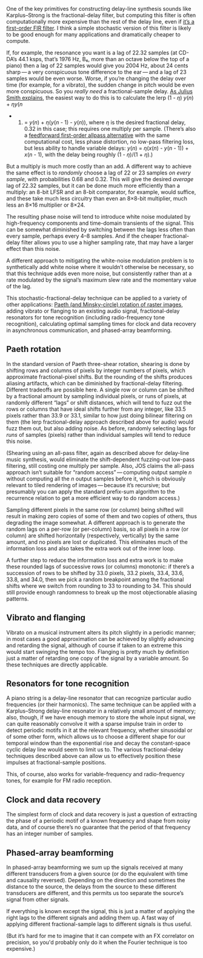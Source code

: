 One of the key primitives for constructing delay-line synthesis sounds
like Karplus–Strong is the fractional-delay filter, but computing this
filter is often computationally more expensive than the rest of the
delay line, even if [it’s a first-order FIR filter][0].  I think a
simple stochastic version of this filter is likely to be good enough
for many applications and dramatically cheaper to compute.

[0]: https://ccrma.stanford.edu/~jos/Interpolation/Linearly_Interpolated_Delay_Line.html

If, for example, the resonance you want is a lag of 22.32 samples (at
CD-DA’s 44.1 ksps, that’s 1976 Hz, B₆, more than an octave below the
top of a piano) then a lag of 22 samples would give you 2004 Hz, about
24 cents sharp — a very conspicuous tone difference to the ear — and a
lag of 23 samples would be even worse.  Worse, if you’re changing the
delay over time (for example, for a vibrato), the sudden change in
pitch would be even more conspicuous.  So you *really need* a
fractional-sample delay.  [As Julius Smith explains][1], the easiest
way to do this is to calculate the lerp (1 - *η*) *y*(*n*) + *ηy*(*n*
- 1) = *y*(*n*) + *η*(*y*(*n* - 1) - *y*(*n*)), where *η* is the
desired fractional delay, 0.32 in this case; this requires one
multiply per sample.  (There’s also a [feedforward first-order allpass
alternative][2] with the same computational cost, less phase
distortion, no low-pass filtering loss, but less ability to handle
variable delays: *y*(*n*) = *η*(*x*(*n*) - *y*(*n* - 1)) + *x*(*n* -
1), with the delay being roughly (1 - *η*)/(1 + *η*).)

[1]: https://ccrma.stanford.edu/~jos/pasp/Linear_Interpolation.html
[2]: https://ccrma.stanford.edu/~jos/pasp/First_Order_Allpass_Interpolation.html

But a multiply is much more costly than an add.  A different way to
achieve the same effect is to *randomly* choose a lag of 22 or 23
samples *on every sample*, with probabilities 0.68 and 0.32.  This
will give the desired *average* lag of 22.32 samples, but it can be
done much more efficiently than a multiply: an 8-bit LFSR and an 8-bit
comparator, for example, would suffice, and these take much less
circuitry than even an 8×8-bit multiplier, much less an 8×16
multiplier or 8×24.

The resulting phase noise will tend to introduce white noise modulated
by high-frequency components and time-domain transients of the signal.
This can be somewhat diminished by switching between the lags less
often than every sample, perhaps every 4–8 samples.  And if the
cheaper fractional-delay filter allows you to use a higher sampling
rate, that may have a larger effect than this noise.

A different approach to mitigating the white-noise modulation problem
is to synthetically add white noise where it wouldn’t otherwise be
necessary, so that this technique adds even more noise, but
consistently rather than at a rate modulated by the signal’s maximum
slew rate and the momentary value of the lag.

This stochastic-fractional-delay technique can be applied to a variety
of other applications: [Paeth (and Minsky-circle) rotation of raster
images](knuth-paeth-minsky-rotation.md), adding vibrato or flanging to
an existing audio signal, fractional-delay resonators for tone
recognition (including radio-frequency tone recognition), calculating
optimal sampling times for clock and data recovery in asynchronous
communication, and phased-array beamforming.

Paeth rotation
--------------

In the standard version of Paeth three-shear rotation, shearing is
done by shifting rows and columns of pixels by integer numbers of
pixels, which approximate fractional-pixel shifts.  But the rounding
of the shifts produces aliasing artifacts, which can be diminished by
fractional-delay filtering.  Different tradeoffs are possible here.  A
single row or column can be shifted by a fractional amount by sampling
individual pixels, or runs of pixels, at randomly different “lags” or
shift distances, which will tend to fuzz out the rows or columns that
have ideal shifts further from any integer, like 33.5 pixels rather
than 33.9 or 33.1, similar to how just doing bilinear filtering on
them (the lerp fractional-delay approach described above for audio)
would fuzz them out, but also adding noise.  As before, randomly
selecting lags for *runs* of samples (pixels) rather than individual
samples will tend to reduce this noise.

(Shearing using an all-pass filter, again as described above for
delay-line music synthesis, would eliminate the shift-dependent
fuzzing-out low-pass filtering, still costing one multiply per sample.
Also, JOS claims the all-pass approach isn’t suitable for “random
access” — computing output sample *n* without computing all the *n*
output samples before it, which is obviously relevant to tiled
rendering of images — because it’s recursive; but presumably you can
apply the standard prefix-sum algorithm to the recurrence relation to
get a more efficient way to do random access.)

Sampling different pixels in the same row (or column) being shifted
will result in making zero copies of some of them and two copies of
others, thus degrading the image somewhat.  A different approach is to
generate the random lags on a per-row (or per-column) basis, so all
pixels in a row (or column) are shifted horizontally (respectively,
vertically) by the same amount, and no pixels are lost or duplicated.
This eliminates much of the information loss and also takes the extra
work out of the inner loop.

A further step to reduce the information loss and extra work is to
make these rounded lags of successive rows (or columns) monotonic: if
there’s a succession of rows to be shifted by 33.0 pixels, 33.2
pixels, 33.4, 33.6, 33.8, and 34.0, then we pick a random breakpoint
among the fractional shifts where we switch from rounding to 33 to
rounding to 34.  This should still provide enough randomness to break
up the most objectionable aliasing patterns.

Vibrato and flanging
--------------------

Vibrato on a musical instrument alters its pitch slightly in a
periodic manner; in most cases a good approximation can be achieved by
slightly advancing and retarding the signal, although of course if
taken to an extreme this would start swinging the tempo too.  Flanging
is pretty much by definition just a matter of retarding one copy of
the signal by a variable amount.  So these techniques are directly
applicable.

Resonators for tone recognition
-------------------------------

A piano string is a delay-line resonator that can recognize particular
audio frequencies (or their harmonics).  The same technique can be
applied with a Karplus–Strong delay-line resonator in a relatively
small amount of memory; also, though, if we have enough memory to
store the whole input signal, we can quite reasonably convolve it with
a sparse impulse train in order to detect periodic motifs in it at the
relevant frequency, whether sinusoidal or of some other form, which
allows us to choose a different shape for our temporal window than the
exponential rise and decay the constant-space cyclic delay line would
seem to limit us to.  The various fractional-delay techniques
described above can allow us to effectively position these impulses at
fractional-sample positions.

This, of course, also works for variable-frequency and radio-frequency
tones, for example for FM radio reception.

Clock and data recovery
-----------------------

The simplest form of clock and data recovery is just a question of
extracting the phase of a periodic motif of a known frequency and
shape from noisy data, and of course there’s no guarantee that the
period of that frequency has an integer number of samples.

Phased-array beamforming
------------------------

In phased-array beamforming we sum up the signals received at many
different transducers from a given source (or do the equivalent with
time and causality reversed).  Depending on the direction and
sometimes the distance to the source, the delays from the source to
these different transducers are different, and this permits us too
separate the source’s signal from other signals.

If everything is known except the signal, this is just a matter of
applying the right lags to the different signals and adding them up.
A fast way of applying different fractional-sample lags to different
signals is thus useful.

(But it’s hard for me to imagine that it can compete with an FX
correlator on precision, so you'd probably only do it when the Fourier
technique is too expensive.)
